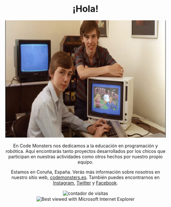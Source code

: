 <div align="center">
  <h1>¡Hola!</h1>
  <div><img src="darlingbros.jpg" alt="Darling Bros" width="660" height="367"></div>
  <p>En Code Monsters nos dedicamos a la educación en programación y robótica. Aquí encontrarás tanto proyectos desarrollados por los chicos que participan en nuestras actividades como otros hechos por nuestro propio equipo.</p>
  <p>Estamos en Coruña, España. Verás más información sobre nosotros en nuestro sitio web, <a href="https://codemonsters.es" target="_blank">codemonsters.es</a>. También puedes encontrarnos en <a href="https://www.instagram.com/codemonsters/" target="_blank">Instagram</a>, <a href="https://twitter.com/code_monsters" target="_blank">Twitter</a> y <a href="https://www.facebook.com/code.monsters" target="_blank">Facebook</a>.</p>
</div>
<div align="center"> 
  <img src="https://profile-counter.glitch.me/codemonsters/count.svg" alt="contador de visitas" align="center">
</div>
<div align="center">
  <img src="https://github.com/fnky/fnky/raw/fnky/img/ie.jpg" alt="Best viewed with Microsoft Internet Explorer" align="center" width="128">
</div>
